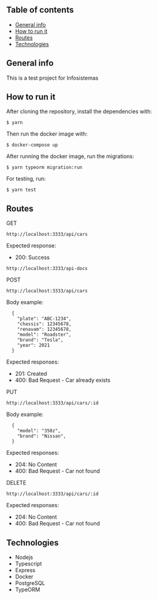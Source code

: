 ## Table of contents
* [General info](#general-info)
* [How to run it](#how-to-use-it)
* [Routes](#routes)
* [Technologies](#technologies)

## General info

This is a test project for Infosistemas

## How to run it

After cloning the repository, install the dependencies with:

```
$ yarn
``` 

Then run the docker image with:

```
$ docker-compose up
``` 

After running the docker image, run the migrations:

```
$ yarn typeorm migration:run
``` 

For testing, run:

```
$ yarn test
``` 

## Routes

GET

```
http://localhost:3333/api/cars
```

Expected response:

- 200: Success

```
http://localhost:3333/api-docs
```

POST

```
http://localhost:3333/api/cars
```

Body example:

```
  {
	"plate": "ABC-1234",
	"chassis": 12345678,
	"renavam": 12345678,
	"model": "Roadster",
	"brand": "Tesla",
	"year": 2021
  }
```

Expected responses:

- 201: Created
- 400: Bad Request - Car already exists

PUT

```
http://localhost:3333/api/cars/:id
```

Body example:

```
  {
	"model": "350z",
	"brand": "Nissan",
  }
```

Expected responses:

- 204: No Content
- 400: Bad Request - Car not found


DELETE

```
http://localhost:3333/api/cars/:id
```

Expected responses:

- 204: No Content
- 400: Bad Request - Car not found

## Technologies

* Nodejs
* Typescript
* Express
* Docker
* PostgreSQL
* TypeORM